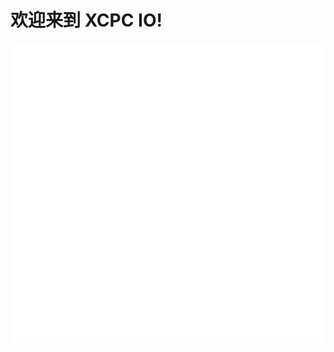 # 欢迎来到 XCPC IO!

<link rel="stylesheet" type="text/css" href="https://cdn.jsdelivr.net/gh/XCPCIO/simple-calendar@1.0.2/simple-calendar.min.css">
<script type="text/javascript" src="https://cdn.jsdelivr.net/gh/XCPCIO/simple-calendar@1.0.2/simple-calendar.min.js"></script>

<div style="height:520px;">
<div id='container' style="width:100%; height:480px; background:#fff;"></div>
</div>

<script>
    let mark = {
        '2020-10-17': 'CCPC 6th 秦皇岛站 热身赛',
        '2020-10-18': 'CCPC 6th 秦皇岛站 正式赛',
        '2020-10-24': 'CCPC 6th 威海站 热身赛',
        '2020-10-25': 'CCPC 6th 威海站 正式赛',
        '2020-10-31': 'CCPC 6th 绵阳站 热身赛',
        '2020-11-1': 'CCPC 6th 绵阳站 正式赛',
        '2020-11-7': 'CCPC 6th 长春站 热身赛',
        '2020-11-8': 'CCPC 6th 长春站 正式赛',
        '2020-11-14': '2020ICPC 江西省省赛 热身赛',
        '2020-11-15': '2020ICPC 江西省省赛 正式赛',
        '2020-11-21': 'ICPC 45th 小米 热身赛',
        '2020-11-22': 'ICPC 45th 小米 正式赛',
        '2020-12-12': 'ICPC 45th 上海 热身赛',
        '2020-12-13': 'ICPC 45th 上海 正式赛',
        '2020-12-19': 'ICPC 45th 南京 热身赛',
        '2020-12-20': 'ICPC 45th 南京 正式赛',
        '2020-12-26': 'ICPC 45th 济南 热身赛',
        '2020-12-27': 'ICPC 45th 济南 正式赛',
    };
    let options = {
        width: '100%',
        height: '480px',
        language: 'CH', //语言
        showLunarCalendar: true, //阴历
        showHoliday: true, //休假
        showFestival: true, //节日
        showLunarFestival: true, //农历节日
        showSolarTerm: true, //节气
        showMark: true, //标记
        timeRange: {
            startYear: 1900,
            endYear: 2049
        },
        timeZone: "", //时区
        mark: mark,
        theme: {
            changeAble: false,
            weeks: {
                backgroundColor: '#FBEC9C',
                fontColor: '#4A4A4A',
                fontSize: '20px'
            },
            days: {
                backgroundColor: '#ffffff',
                fontColor: '#565555',
                fontSize: '24px'
            },
            todaycolor: 'orange',
            activeSelectColor: 'orange',
            invalidDays: '#C1C0C0'
        }
    };
    let myCalendar = new SimpleCalendar('#container', options);
</script>
